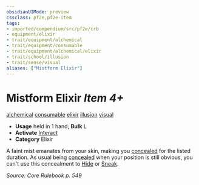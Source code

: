 ```yaml
---
obsidianUIMode: preview
cssclass: pf2e,pf2e-item
tags:
- imported/compendium/src/pf2e/crb
- equipment/elixir
- trait/equipment/alchemical
- trait/equipment/consumable
- trait/equipment/alchemical/elixir
- trait/school/illusion
- trait/sense/visual
aliases: ["Mistform Elixir"]
---
```

# Mistform Elixir *Item 4+*  
[alchemical](alchemical.md)  [consumable](consumable.md)  [elixir](elixir.md)  [illusion](illusion.md)  [visual](visual.md)  

- **Usage** held in 1 hand; **Bulk** L
- **Activate** [Interact](interact.md)
- **Category** Elixir

A faint mist emanates from your skin, making you [concealed](conditions.md#Concealed) for the listed duration. As usual being [concealed](conditions.md#Concealed) when your position is still obvious, you can't use this concealment to [Hide](rules/actions/hide.md) or [Sneak](sneak.md).

*Source: Core Rulebook p. 549*